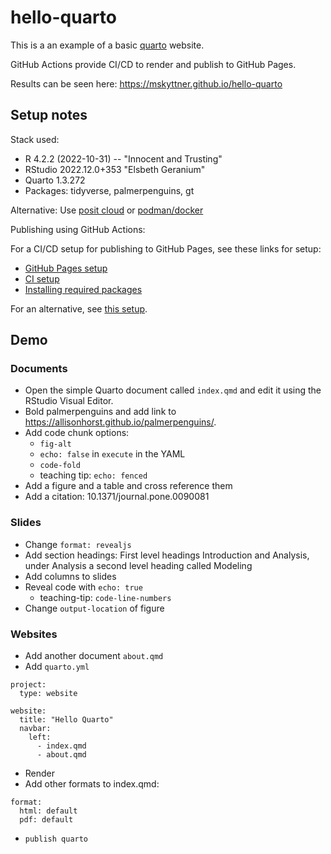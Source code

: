 # hello-quarto

This is a an example of a basic [quarto](https://quarto.org) website.

GitHub Actions provide CI/CD to render and publish to GitHub Pages.

Results can be seen here: <https://mskyttner.github.io/hello-quarto>

## Setup notes

Stack used:

- R 4.2.2 (2022-10-31) -- "Innocent and Trusting"
- RStudio 2022.12.0+353 "Elsbeth Geranium"
- Quarto 1.3.272
- Packages: tidyverse, palmerpenguins, gt

Alternative: Use [posit cloud](https://posit.cloud) or [podman/docker](https://rocker-project.org/images/versioned/rstudio.html)

Publishing using GitHub Actions:

For a CI/CD setup for publishing to GitHub Pages, see these links for setup:

- [GitHub Pages setup](https://quarto.org/docs/publishing/github-pages.html)
- [CI setup](https://quarto.org/docs/publishing/ci.html#rendering-for-ci)
- [Installing required packages](https://github.com/quarto-dev/quarto-actions/blob/main/examples/example-03-dependencies.md)

For an alternative, see [this setup](.github/workflows/publish-site.yaml).

## Demo

### Documents

- Open the simple Quarto document called `index.qmd` and edit it using the RStudio Visual Editor.
- Bold palmerpenguins and add link to https://allisonhorst.github.io/palmerpenguins/.
- Add code chunk options:
  - `fig-alt`
  - `echo: false` in `execute` in the YAML
  - `code-fold`
  - teaching tip: `echo: fenced`
- Add a figure and a table and cross reference them
- Add a citation: 10.1371/journal.pone.0090081

### Slides

- Change `format: revealjs`
- Add section headings: First level headings Introduction and Analysis, under Analysis a second level heading called Modeling
- Add columns to slides
- Reveal code with `echo: true`
  - teaching-tip: `code-line-numbers`
- Change `output-location` of figure

### Websites

- Add another document `about.qmd`
- Add `quarto.yml` 

```
project:
  type: website

website:
  title: "Hello Quarto"
  navbar:
    left:
      - index.qmd
      - about.qmd
```

- Render
- Add other formats to index.qmd:

```
format:
  html: default
  pdf: default
```

- `publish quarto`
